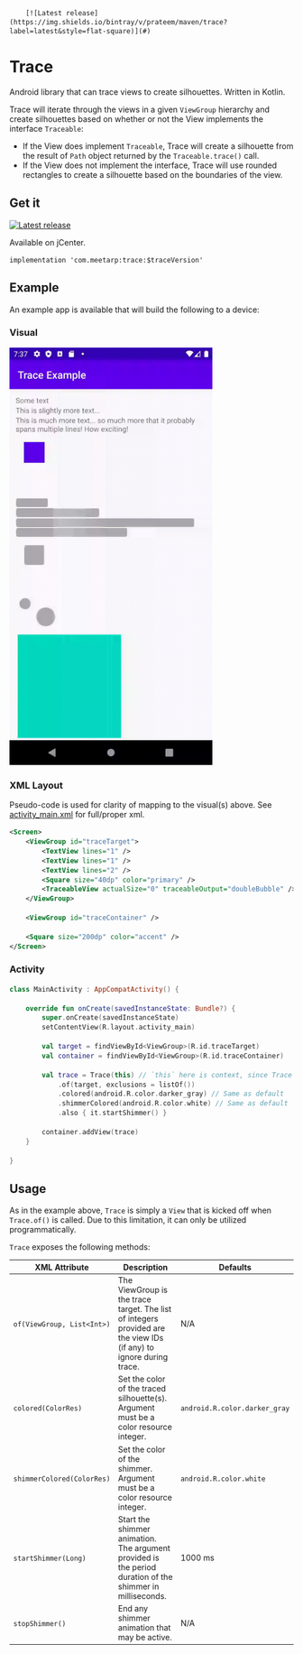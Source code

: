        [![Latest release](https://img.shields.io/bintray/v/prateem/maven/trace?label=latest&style=flat-square)](#)

# Trace
Android library that can trace views to create silhouettes. Written in Kotlin.

Trace will iterate through the views in a given `ViewGroup` hierarchy and create
silhouettes based on whether or not the View implements the interface `Traceable`:

* If the View does implement `Traceable`, Trace will create a silhouette
from the result of `Path` object returned by the `Traceable.trace()` call.
* If the View does not implement the interface, Trace will use rounded
rectangles to create a silhouette based on the boundaries of the view.

## Get it
[![Latest release](https://img.shields.io/bintray/v/prateem/maven/trace?label=latest&style=flat-square)](#)

Available on jCenter.

```
implementation 'com.meetarp:trace:$traceVersion'
```

## Example
An example app is available that will build the following to a device:

### Visual
<img src="https://raw.githubusercontent.com/prateem/Trace/master/trace.gif" width="360" height="740">

### XML Layout
Pseudo-code is used for clarity of mapping to the visual(s) above.
See [activity_main.xml](app/src/main/res/layout/activity_main.xml) for full/proper xml.

```xml
<Screen>
    <ViewGroup id="traceTarget">
        <TextView lines="1" />
        <TextView lines="1" />
        <TextView lines="2" />
        <Square size="40dp" color="primary" />
        <TraceableView actualSize="0" traceableOutput="doubleBubble" />
    </ViewGroup>
    
    <ViewGroup id="traceContainer" />
    
    <Square size="200dp" color="accent" />
</Screen>
```

### Activity
```kotlin
class MainActivity : AppCompatActivity() {

    override fun onCreate(savedInstanceState: Bundle?) {
        super.onCreate(savedInstanceState)
        setContentView(R.layout.activity_main)

        val target = findViewById<ViewGroup>(R.id.traceTarget)
        val container = findViewById<ViewGroup>(R.id.traceContainer)

        val trace = Trace(this) // `this` here is context, since Trace inherits from View
            .of(target, exclusions = listOf())
            .colored(android.R.color.darker_gray) // Same as default
            .shimmerColored(android.R.color.white) // Same as default
            .also { it.startShimmer() }

        container.addView(trace)
    }

}
```

## Usage

As in the example above, `Trace` is simply a `View` that is kicked off
when `Trace.of()` is called. Due to this limitation, it can only be
utilized programmatically.

`Trace` exposes the following methods:

|XML Attribute|Description|Defaults|
|-------------|-----------|-------|
|`of(ViewGroup, List<Int>)`|The ViewGroup is the trace target. The list of integers provided are the view IDs (if any) to ignore during trace.|N/A|
|`colored(ColorRes)`|Set the color of the traced silhouette(s). Argument must be a color resource integer.|`android.R.color.darker_gray`|
|`shimmerColored(ColorRes)`|Set the color of the shimmer. Argument must be a color resource integer.|`android.R.color.white`|
|`startShimmer(Long)`|Start the shimmer animation. The argument provided is the period duration of the shimmer in milliseconds.|1000 ms|
|`stopShimmer()`|End any shimmer animation that may be active.|N/A|
